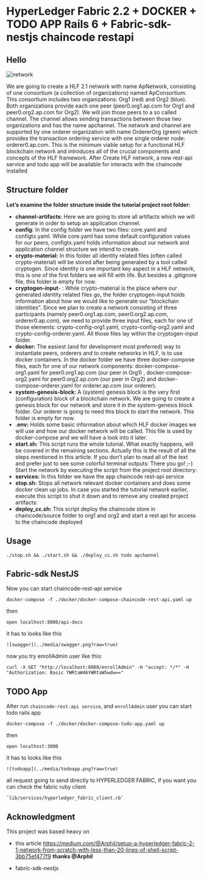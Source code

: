 # HyperLedger Fabric 2.2 + DOCKER + TODO APP Rails 6 + Fabric-sdk-nestjs chaincode restapi

## Hello
![network](https://miro.medium.com/max/700/1*nz4hX8J2DII6fcXzJap37Q.png "network")

We are going to create a HLF 2.1 network with name ApNetwork, consisting of one consortium (a collection of organizations) named ApConsortium. This consortium includes two organizations: Org1 (red) and Org2 (blue). Both organizations provide each one peer (peer0.org1.ap.com for Org1 and peer0.org2.ap.com for Org2). We will join those peers to a so called channel. The channel allows sending transactions between those two organizations and has the name apchannel. The network and channel are supported by one orderer organization with name OrdererOrg (green) which provides the transaction ordering service with one single orderer node: orderer0.ap.com. This is the minimum viable setup for a functional HLF blockchain network and introduces all of the crucial components and concepts of the HLF framework.
After Create HLF network, a new rest-api service  and todo app will be available for interacts with the chaincode installed

## Structure folder

**Let’s examine the folder structure inside the tutorial project root folder:**

- **channel-artifacts**: Here we are going to store all artifacts which we will generate in order to setup an application channel.
- **config**: In the config folder we have two files: core.yaml and configtx.yaml. While core.yaml has some default configuration values for our peers, configtx.yaml holds information about our network and application channel structure we intend to create.
- **crypto-material:** In this folder all identity related files (often called crypto-material) will be stored after being generated by a tool called cryptogen. Since identity is one important key aspect in a HLF network, this is one of the first folders we will fill with life. But besides a .gitignore file, this folder is empty for now.
- **cryptogen-input**- : While crypto-material is the place where our generated identity related files go, the folder cryptogen-input holds information about how we would like to generate our “blockchain identities”. Since we plan to create a network consisting of three participants (namely peer0.org1.ap.com, peer0.org2.ap.com, orderer0.ap.com), we need to provide three input files, each for one of those elements: crypto-config-org1.yaml, crypto-config-org2.yaml and crypto-config-orderer.yaml. All those files lay within the cryptogen-input folder.
- **docker:** The easiest (and for development most preferred) way to instantiate peers, orderers and to create networks in HLF, is to use docker containers. In the docker folder we have three docker-compose files, each for one of our network components: docker-compose-org1.yaml for peer0.org1.ap.com (our peer in Org1) , docker-compose-org2.yaml for peer0.org2.ap.com (our peer in Org2) and docker-compose-orderer.yaml for orderer.ap.com (our orderer).
- **system-genesis-block:** A (system) genesis block is the very first (configuration) block of a blockchain network. We are going to create a genesis block for our network and store it in the system-genesis block folder. Our orderer is going to need this block to start the network. This folder is empty for now.
- **.env:** Holds some basic information about which HLF docker images we will use and how our docker network will be called. This file is used by docker-compose and we will have a look into it later.
- **start.sh:** This script runs the whole tutorial. What exactly happens, will be covered in the remaining sections. Actually this is the result of all the steps mentioned in this article. If you don’t plan to read all of the text and prefer just to see some colorful terminal outputs: There you go! ;-) Start the network by executing the script from the project root directory:
- **services:** In this folder we have the app chaincode rest-api service
- **stop.sh:** Stops all network relevant docker containers and does some docker clean up jobs. In case you started the tutorial network earlier, execute this script to shut it down and to remove any created project artifacts:
- **deploy_cc.sh:** This script deploy the chaincode store in chaincode/source folder to org1 and org2 and start a rest api for access to the chaincode deployed

## Usage

    ./stop.sh && ./start.sh && ./deploy_cc.sh todo apchannel


## Fabric-sdk NestJS
Now you can start chaincode-rest-api service

    docker-compose -f ./docker/docker-compose-chaincode-rest-api.yaml up

then

    open localhost:8080/api-docs

it has to looks like this
    
    ![swagger](../media/swagger.png?raw=true)

now you try enrollAdmin user like this:

    curl -X GET "http://localhost:8080/enrollAdmin" -H "accept: */*" -H "Authorization: Basic YWRtaW46YWRtaW5wdw=="


## TODO App

After run `chaincode-rest-api service`, and `enrollAdmin` user  you can start todo rails app 

    docker-compose -f ./docker/docker-compose-todo-app.yaml up

then

    open localhost:3000

it has to looks like this

    ![todoapp](../media/todoapp.png?raw=true)

all request going to send directly to HYPERLEDGER FABRIC, if you want you can check the fabric ruby client

    `lib/services/hyperledger_fabric_client.rb`


## Acknowledgment

This project was based heavy on

- this article https://medium.com/@Arphil/setup-a-hyperledger-fabric-2-1-network-from-scratch-with-less-than-20-lines-of-shell-script-3bb75ef477f9
**thanks @Arphil**  

- fabric-sdk-nestjs
